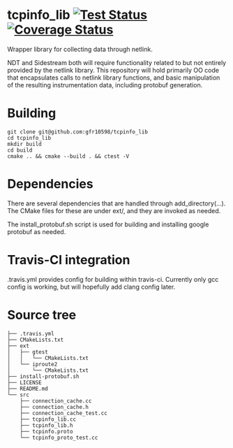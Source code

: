 # tcpinfo_lib [![Test Status](https://travis-ci.org/m-lab/tcpinfo_lib.svg)](https://travis-ci.org/m-lab/tcpinfo_lib) [![Coverage Status](https://coveralls.io/repos/github/m-lab/tcpinfo_lib/badge.svg)](https://coveralls.io/github/m-lab/tcpinfo_lib)

Wrapper library for collecting data through netlink.
 
NDT and Sidestream both will require functionality related to but not entirely provided by the netlink library.  This repository will hold primarily OO code that encapsulates calls to netlink library functions, and basic manipulation of the resulting instrumentation data, including protobuf generation.

# Building
```
git clone git@github.com:gfr10598/tcpinfo_lib
cd tcpinfo_lib
mkdir build
cd build
cmake .. && cmake --build . && ctest -V
```

# Dependencies
There are several dependencies that are handled through add_directory(...).  The
CMake files for these are under ext/, and they are invoked as needed.

The install_protobuf.sh script is used for building and installing google protobuf as needed.

# Travis-CI integration
.travis.yml provides config for building within travis-ci.  Currently only gcc
config is working, but will hopefully add clang config later.

# Source tree
```
├── .travis.yml
├── CMakeLists.txt
├── ext
│   ├── gtest
│   │   └── CMakeLists.txt
│   └── iproute2
│       └── CMakeLists.txt
├── install-protobuf.sh
├── LICENSE
├── README.md
└── src
    ├── connection_cache.cc
    ├── connection_cache.h
    ├── connection_cache_test.cc
    ├── tcpinfo_lib.cc
    ├── tcpinfo_lib.h
    ├── tcpinfo.proto
    └── tcpinfo_proto_test.cc
```
